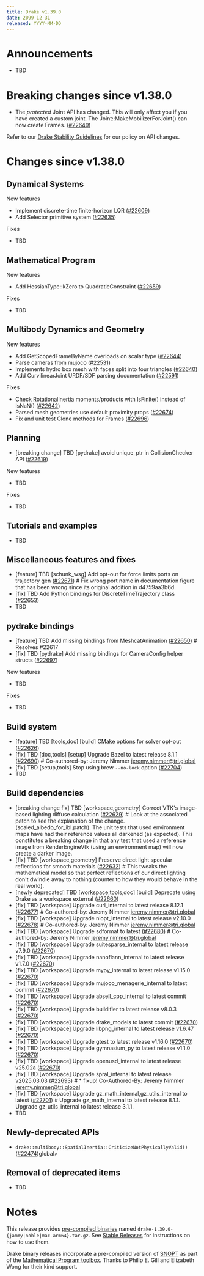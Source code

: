 ```yaml
---
title: Drake v1.39.0
date: 2099-12-31
released: YYYY-MM-DD
---
```


# Announcements

* TBD

# Breaking changes since v1.38.0


* The *protected* Joint API has changed. This will only affect you if you have
  created a custom joint. The Joint::MakeMobilizerForJoint() can now create Frames. ([#22649][_#22649])

Refer to our [Drake Stability Guidelines](/stable.html) for our policy
on API changes.

# Changes since v1.38.0

## Dynamical Systems

<!-- <relnotes for systems go here> -->

New features

* Implement discrete-time finite-horizon LQR ([#22609][_#22609])
* Add Selector primitive system ([#22635][_#22635])

Fixes

* TBD

## Mathematical Program

<!-- <relnotes for solvers go here> -->

New features

* Add HessianType::kZero to QuadraticConstraint ([#22659][_#22659])

Fixes

* TBD

## Multibody Dynamics and Geometry

<!-- <relnotes for geometry,multibody go here> -->

New features

* Add GetScopedFrameByName overloads on scalar type ([#22644][_#22644])
* Parse cameras from mujoco ([#22531][_#22531])
* Implements hydro box mesh with faces split into four triangles ([#22640][_#22640])
* Add CurvilinearJoint URDF/SDF parsing documentation ([#22591][_#22591])

Fixes

* Check RotationalInertia moments/products with IsFinite() instead of IsNaN() ([#22642][_#22642])
* Parsed mesh geometries use default proximity props ([#22674][_#22674])
* Fix and unit test Clone methods for Frames ([#22696][_#22696])

## Planning

<!-- <relnotes for planning go here> -->

* [breaking change] TBD [pydrake] avoid unique_ptr in CollisionChecker API ([#22619][_#22619])

New features

* TBD

Fixes

* TBD

## Tutorials and examples

<!-- <relnotes for examples,tutorials go here> -->

* TBD

## Miscellaneous features and fixes

<!-- <relnotes for common,math,lcm,lcmtypes,manipulation,perception,visualization go here> -->

* [feature] TBD [schunk_wsg] Add opt-out for force limits ports on trajectory gen ([#22671][_#22671])  # Fix wrong port name in documentation figure that has been wrong since its original addition in d4759aa3b6d.
* [fix] TBD Add Python bindings for DiscreteTimeTrajectory class ([#22653][_#22653])
* TBD

## pydrake bindings

<!-- <relnotes for bindings go here> -->

* [feature] TBD Add missing bindings from MeshcatAnimation ([#22650][_#22650])  # Resolves #22617
* [fix] TBD [pydrake] Add missing bindings for CameraConfig helper structs ([#22697][_#22697])

New features

* TBD

Fixes

* TBD

## Build system

<!-- <relnotes for cmake,doc,setup,third_party,tools go here> -->

* [feature] TBD [tools,doc] [build] CMake options for solver opt-out ([#22626][_#22626])
* [fix] TBD [doc,tools] [setup] Upgrade Bazel to latest release 8.1.1 ([#22690][_#22690])  # Co-authored-by: Jeremy Nimmer <jeremy.nimmer@tri.global>
* [fix] TBD [setup,tools] Stop using brew `--no-lock` option ([#22704][_#22704])
* TBD

## Build dependencies

<!-- <relnotes for workspace go here> -->

* [breaking change fix] TBD [workspace,geometry] Correct VTK's image-based lighting diffuse calculation ([#22629][_#22629])  # Look at the associated patch to see the explanation of the change. (scaled_albedo_for_ibl.patch). The unit tests that used environment maps have had their reference values all darkened (as expected). This constitutes a breaking change in that any test that used a reference image from RenderEngineVtk (using an environment map) will now create a darker image.
* [fix] TBD [workspace,geometry] Preserve direct light specular reflections for smooth materials ([#22632][_#22632])  # This tweaks the mathematical model so that perfect reflections of our direct lighting don't dwindle away to nothing (counter to how they would behave in the real world).
* [newly deprecated] TBD [workspace,tools,doc] [build] Deprecate using Drake as a workspace external ([#22660][_#22660])
* [fix] TBD [workspace] Upgrade curl_internal to latest release 8.12.1 ([#22677][_#22677])  # Co-authored-by: Jeremy Nimmer <jeremy.nimmer@tri.global>
* [fix] TBD [workspace] Upgrade nlopt_internal to latest release v2.10.0 ([#22678][_#22678])  # Co-authored-by: Jeremy Nimmer <jeremy.nimmer@tri.global>
* [fix] TBD [workspace] Upgrade sdformat to latest ([#22680][_#22680])  # Co-authored-by: Jeremy Nimmer <jeremy.nimmer@tri.global>
* [fix] TBD [workspace] Upgrade suitesparse_internal to latest release v7.9.0 ([#22670][_#22670])
* [fix] TBD [workspace] Upgrade nanoflann_internal to latest release v1.7.0 ([#22670][_#22670])
* [fix] TBD [workspace] Upgrade mypy_internal to latest release v1.15.0 ([#22670][_#22670])
* [fix] TBD [workspace] Upgrade mujoco_menagerie_internal to latest commit ([#22670][_#22670])
* [fix] TBD [workspace] Upgrade abseil_cpp_internal to latest commit ([#22670][_#22670])
* [fix] TBD [workspace] Upgrade buildifier to latest release v8.0.3 ([#22670][_#22670])
* [fix] TBD [workspace] Upgrade drake_models to latest commit ([#22670][_#22670])
* [fix] TBD [workspace] Upgrade libpng_internal to latest release v1.6.47 ([#22670][_#22670])
* [fix] TBD [workspace] Upgrade gtest to latest release v1.16.0 ([#22670][_#22670])
* [fix] TBD [workspace] Upgrade gymnasium_py to latest release v1.1.0 ([#22670][_#22670])
* [fix] TBD [workspace] Upgrade openusd_internal to latest release v25.02a ([#22670][_#22670])
* [fix] TBD [workspace] Upgrade spral_internal to latest release v2025.03.03 ([#22693][_#22693])  # * fixup! Co-Authored-By: Jeremy Nimmer <jeremy.nimmer@tri.global>
* [fix] TBD [workspace] Upgrade gz_math_internal,gz_utils_internal to latest ([#22701][_#22701])  # Upgrade gz_math_internal to latest release 8.1.1. Upgrade gz_utils_internal to latest release 3.1.1.
* TBD

## Newly-deprecated APIs


* `drake::multibody::SpatialInertia::CriticizeNotPhysicallyValid()` ([#22474][_#22474])global>

## Removal of deprecated items

* TBD

# Notes


This release provides [pre-compiled binaries](https://github.com/RobotLocomotion/drake/releases/tag/v1.39.0) named
``drake-1.39.0-{jammy|noble|mac-arm64}.tar.gz``. See [Stable Releases](/from_binary.html#stable-releases) for instructions on how to use them.

Drake binary releases incorporate a pre-compiled version of [SNOPT](https://ccom.ucsd.edu/~optimizers/solvers/snopt/) as part of the
[Mathematical Program toolbox](https://drake.mit.edu/doxygen_cxx/group__solvers.html). Thanks to
Philip E. Gill and Elizabeth Wong for their kind support.

<!-- <begin issue links> -->
[_#22474]: https://github.com/RobotLocomotion/drake/pull/22474
[_#22531]: https://github.com/RobotLocomotion/drake/pull/22531
[_#22591]: https://github.com/RobotLocomotion/drake/pull/22591
[_#22609]: https://github.com/RobotLocomotion/drake/pull/22609
[_#22619]: https://github.com/RobotLocomotion/drake/pull/22619
[_#22626]: https://github.com/RobotLocomotion/drake/pull/22626
[_#22629]: https://github.com/RobotLocomotion/drake/pull/22629
[_#22632]: https://github.com/RobotLocomotion/drake/pull/22632
[_#22635]: https://github.com/RobotLocomotion/drake/pull/22635
[_#22640]: https://github.com/RobotLocomotion/drake/pull/22640
[_#22642]: https://github.com/RobotLocomotion/drake/pull/22642
[_#22644]: https://github.com/RobotLocomotion/drake/pull/22644
[_#22649]: https://github.com/RobotLocomotion/drake/pull/22649
[_#22650]: https://github.com/RobotLocomotion/drake/pull/22650
[_#22653]: https://github.com/RobotLocomotion/drake/pull/22653
[_#22659]: https://github.com/RobotLocomotion/drake/pull/22659
[_#22660]: https://github.com/RobotLocomotion/drake/pull/22660
[_#22670]: https://github.com/RobotLocomotion/drake/pull/22670
[_#22671]: https://github.com/RobotLocomotion/drake/pull/22671
[_#22674]: https://github.com/RobotLocomotion/drake/pull/22674
[_#22677]: https://github.com/RobotLocomotion/drake/pull/22677
[_#22678]: https://github.com/RobotLocomotion/drake/pull/22678
[_#22680]: https://github.com/RobotLocomotion/drake/pull/22680
[_#22690]: https://github.com/RobotLocomotion/drake/pull/22690
[_#22693]: https://github.com/RobotLocomotion/drake/pull/22693
[_#22696]: https://github.com/RobotLocomotion/drake/pull/22696
[_#22697]: https://github.com/RobotLocomotion/drake/pull/22697
[_#22701]: https://github.com/RobotLocomotion/drake/pull/22701
[_#22704]: https://github.com/RobotLocomotion/drake/pull/22704
<!-- <end issue links> -->

<!--
  Current oldest_commit 04b6955f0df9f4ab0dd02728776fcd06eee8fd87 (exclusive).
  Current newest_commit 2124e43ef98ca8959221f5dfad7746f575dbb71e (inclusive).
-->
